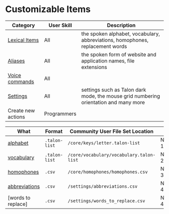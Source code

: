 # Customizable Items

| Category                                           | User Skill  | Description                                                                          |
| -------------------------------------------------- | ----------- | ------------------------------------------------------------------------------------ |
| [Lexical Items](./lexical-items.md)                | All         | the spoken alphabet, vocabulary, abbreviations, homophones, replacement words        |
| [Aliases](./aliases.md)                            | All         | the spoken form of website and application names, file extensions                    |
| [Voice commands](../TalonScript/voice-commands.md) | All         |                                                                                      |
| [Settings](../settings.md)                         | All         | settings such as Talon dark mode, the mouse grid numbering orientation and many more |
| Create new actions                                 | Programmers |                                                                                      |


| What                            | Format        | Community User File Set Location         |        |
| ------------------------------- | ------------- | ---------------------------------------- | ------ |
| [alphabet](#alphabet)           | `.talon-list` | `/core/keys/letter.talon-list`           | Note 1 |
| [vocabulary](#vocabulary)       | `.talon-list` | `/core/vocabulary/vocabulary.talon-list` | Note 2 |
| [homophones](#homophones)       | `.csv`        | `/core/homophones/homophones.csv`        | Note 3 |
| [abbreviations](#abbreviations) | `.csv`        | `/settings/abbreviations.csv`            | Note 4 |
| [words to replace]              | `.csv`        | `/settings/words_to_replace.csv`         | Note 4 |